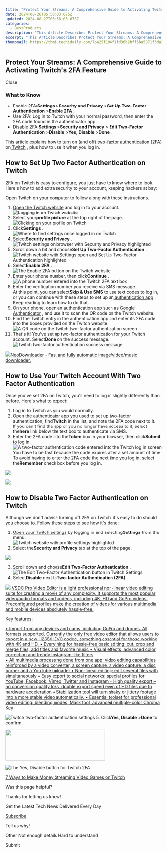 ```yaml
---
title: "Protect Your Streams: A Comprehensive Guide to Activating Twitch's 2FA Feature"
date: 2024-08-26T05:56:03.675Z
updated: 2024-08-27T05:56:03.675Z
categories:
  - BestProducts
description: "This Article Describes Protect Your Streams: A Comprehensive Guide to Activating Twitch's 2FA Feature"
excerpt: "This Article Describes Protect Your Streams: A Comprehensive Guide to Activating Twitch's 2FA Feature"
thumbnail: https://thmb.techidaily.com/7ba25f196f1fd36b2bff5ba5871f3da3d2f6d119166da5162e1c6bea9b39b80e.jpg
---
```


## Protect Your Streams: A Comprehensive Guide to Activating Twitch's 2FA Feature

Close 

###  What to Know

* Enable 2FA:**Settings** \>**Security and Privacy** \>**Set Up Two-Factor Authentication** \>**Enable 2FA** .
* Use 2FA: Log in to Twitch with your normal password, then enter the 2FA code found in the authenticator app.
* Disable 2FA:**Settings** \>**Security and Privacy** \> **Edit Two-Factor Authentication** \>**Disable** \>**Yes, Disable** \>**Done** .

 This article explains how to turn on (and off)[ two-factor authentication](https://www.lifewire.com/how-to-use-two-factor-authentication-4686242) (2FA) on[ Twitch](https://www.lifewire.com/what-is-twitch-4143337) , plus how to use it when you log in.  

##  How to Set Up Two Factor Authentication on Twitch 

 2FA on Twitch is easy to configure, you just have to know where to look. Here's how to add extra security to your account, keeping hackers at bay:

 Open Twitch on your computer to follow along with these instructions.

1. [ Open the Twitch website](https://www.twitch.tv/) and log in to your account.  
![Logging in on Twitch website](https://www.lifewire.com/thmb/70l2bXZPq6RV2mu0vsPFqkZ_znc=/1500x0/filters:no_upscale():max_bytes(150000):strip_icc():format(webp)/twitch-2fa-how-to-set-it-up-and-use-it-48001951-082019cd540749689a8ff85d10aad922.jpg)
2. Select your**profile picture** at the top right of the page.  
![Clicking on your profile on Twitch](https://www.lifewire.com/thmb/v6DGtDiYruIWB-Fe_QbriN0_08U=/1500x0/filters:no_upscale():max_bytes(150000):strip_icc():format(webp)/twitch-2fa-how-to-set-it-up-and-use-it-48001952-d5d70bd4add04002942e141b35d2114f.jpg)
3. Click**Settings** .  
![Where to find settings once logged in on Twitch](https://www.lifewire.com/thmb/qdkomv9vb-YcyBqwF9w1Kqkebks=/1500x0/filters:no_upscale():max_bytes(150000):strip_icc():format(webp)/twitch-2fa-how-to-set-it-up-and-use-it-48001953-fffbb2bdf3824bb9b995dd7e4940ce05.jpg)
4. Select**Security and Privacy** .  
![Twitch settings on browser with Security and Privacy highlighted](https://www.lifewire.com/thmb/Q5t6shUJo_IQruEy6YmqV3qxADQ=/1500x0/filters:no_upscale():max_bytes(150000):strip_icc():format(webp)/twitch-2fa-how-to-set-it-up-and-use-it-48001954-e1387b28190043ef87d136292d72ad24.jpg)
5. Scroll down a bit and choose**Set Up Two-Factor Authentication** .  
![Twitch website with Settings open and Set Up Two-Factor Authentication highlighted](https://www.lifewire.com/thmb/5FbZc4t1sUw8_pYrPZOPPiQXE24=/1500x0/filters:no_upscale():max_bytes(150000):strip_icc():format(webp)/twitch-2fa-how-to-set-it-up-and-use-it-48001955-3fdc140aaa504531858682983ff49fa4.jpg)
6. Select**Enable 2FA** .  
![The Enable 2FA button on the Twitch website](https://www.lifewire.com/thmb/GmZnJFG7k1AXw6nuw59-USF3bqE=/1500x0/filters:no_upscale():max_bytes(150000):strip_icc():format(webp)/twitch-enable-2fa-0c33be2a31fa49efb489ad8062dc82c1.png)
7. Enter your phone number, then click**Continue** .  
![A phone number entered into the Twitch 2FA text box](https://www.lifewire.com/thmb/RnFXcowqFqWFacsOJDD3f_DXjgE=/1500x0/filters:no_upscale():max_bytes(150000):strip_icc():format(webp)/twitch-two-factor-authentication-phone-number-221287a1b49348a3a8265a0cfc0f3e13.png)
8. Enter the verification number you receive via SMS message.  
 At this point, you can select**Skip & Use SMS** to use text codes to log in, or you can continue with these steps to set up an[ authentication app](https://www.lifewire.com/what-is-an-authenticator-app-8634672) . Keep reading to learn how to do that.
9. On your phone, open an authentication app such as[ Google Authenticator](https://www.lifewire.com/how-to-set-up-google-authenticator-4689012) , and use it to scan the QR code on the Twitch website.
10. Find the Twitch entry in the authentication app and enter its 2FA code into the boxes provided on the Twitch website.  
![A QR code on the Twitch two-factor authentication screen](https://www.lifewire.com/thmb/iVcilMzU-tz42hz2n5P5lljs3vI=/1500x0/filters:no_upscale():max_bytes(150000):strip_icc():format(webp)/twitch-2fa-code-4c7408e3d21c41a0ae24770b2b197fab.png)
11. That's it! You've set up two-factor authentication for your Twitch account. Select**Done** on the success message.  
![Twitch two-factor authentication success message](https://www.lifewire.com/thmb/r2KMOrKKfTgjWnURc9-exBDrHTQ=/1500x0/filters:no_upscale():max_bytes(150000):strip_icc():format(webp)/twitch-two-factor-authentication-f304756b0b9e4d108d8f9991e79b772f.png)

<!-- affiliate ads begin -->
<a href="https://secure.2checkout.com/order/checkout.php?PRODS=4559731&QTY=1&AFFILIATE=108875&CART=1"><img src="http://www.neowise.com/images/nd-ss-w200.jpg" border="0">NeoDownloader - Fast and fully automatic image/video/music downloader. </a>
<!-- affiliate ads end -->
##  How to Use Your Twitch Account With Two Factor Authentication 

 Once you've set 2FA on Twitch, you'll need to log in slightly differently than before. Here's what to expect:

1. Log in to Twitch as you would normally.
2. Open the authenticator app you used to set up two-factor authentication, find**Twitch** in the list, and note the 2FA code next to it.  
 If you can't find the app or you no longer have access to it, select the**here** link below the text box to authenticate via SMS.
3. Enter the 2FA code into the**Token** box in your browser, then click**Submit** to log in.  
![A two-factor authentication code entered into the Twitch log in screen](https://www.lifewire.com/thmb/S7frL7ku2u4lznHb0zLwhvlxzgs=/1500x0/filters:no_upscale():max_bytes(150000):strip_icc():format(webp)/twitch-2fa-login-cb087e2e64c34568a5cc88c993a575b7.png)  
 You have to be fast because the code expires after a set amount of time. To avoid having to enter the 2FA code the next time you log in, select the**Remember** check box before you log in.
<!-- affiliate ads begin -->
<a href="https://secure.2checkout.com/order/checkout.php?PRODS=3546200&QTY=1&AFFILIATE=108875&CART=1"><img src="http://www.binteko.com/sites/default/files/banner01_468x60a.gif" border="0"></a>
<!-- affiliate ads end -->

<!-- affiliate ads begin -->
<a href="https://shop.mondly.com/affiliate.php?ACCOUNT=ATISTUDI&AFFILIATE=108875&PATH=https%3A%2F%2Fwww.mondly.com%3FAFFILIATE%3D108875%26RESOURCE%3D%2BBusiness%2B970x90%2B"><img src="https://secure.avangate.com/images/merchant/69c418c33ec2e1a4267fa9bb77fa1428/business-970x90.gif" border="0"></a>
<!-- affiliate ads end -->
##  How to Disable Two Factor Authentication on Twitch 

 Although we don't advise turning off 2FA on Twitch, it's easy to do should you choose to. Follow these steps to see how it's done:

1. [ Open your Twitch settings](https://www.twitch.tv/settings/profile) by logging in and selecting**Settings** from the menu.  
![Twitch website with profile settings highlighted](https://www.lifewire.com/thmb/J2c762Lc6oZ5LbcLU4dDWkK-YV0=/1500x0/filters:no_upscale():max_bytes(150000):strip_icc():format(webp)/twitch-2fa-how-to-set-it-up-and-use-it-480019510-8c22565dba8341bb91977253b4a72e31.jpg)
2. Select the**Security and Privacy** tab at the top of the page.
<!-- affiliate ads begin -->
<a href="https://secure.2checkout.com/order/checkout.php?PRODS=4620778&QTY=1&AFFILIATE=108875&CART=1"><img src="https://secure.avangate.com/images/merchant/07dd4d5a72f5740ef0f035f201951476/728__90banner.jpg" border="0"></a>
<!-- affiliate ads end -->
3. Scroll down and choose**Edit Two-Factor Authentication** .  
![The Edit Two-Factor Authentication button in Twitch Settings](https://www.lifewire.com/thmb/ch1QlO8B_Uk_vPWlVOGv5CsF2_4=/1500x0/filters:no_upscale():max_bytes(150000):strip_icc():format(webp)/twitch-security-privacy-settings-a10cae2b6da64c31aa6706c9709a3f64.png)
4. Select**Disable** next to**Two-factor Authentication (2FA)** .  
<!-- affiliate ads begin -->
<a href="https://secure.2checkout.com/order/checkout.php?PRODS=4693127&QTY=1&AFFILIATE=108875&CART=1"><img src="https://www.videosoftdev.com/images/video_editor/screenshots/1.jpg" border="0">
VSDC Pro Video Editor is a light professional non-linear video editing suite for creating a movie of any complexity. It supports the most popular video/audio formats and codecs, including 4K, HD and GoPro videos. Preconfigured profiles make the creation of videos for various multimedia and mobile devices absolutely hassle-free.

Key features:

•	Import from any devices and cams, including GoPro and drones. All formats supported. Сurrently the only free video editor that allows users to export in a new H265/HEVC codec, something essential for those working with 4K and HD.
•	Everything for hassle-free basic editing: cut, crop and merge files, add titles and favorite music
•	Visual effects, advanced color correction and trendy Instagram-like filters   
•	All multimedia processing done from one app: video editing capabilities reinforced by  a video converter, a screen capture, a video capture, a disc burner and a YouTube uploader
•	Non-linear editing: edit several files with simultaneously 
•	Easy export to social networks: special profiles for YouTube, Facebook, Vimeo, Twitter and Instagram
•	High quality export – no conversion quality loss, double export speed even of HD files due to hardware acceleration
•	Stabilization tool will turn shaky or jittery footage into a more stable video automatically. 
•	Essential toolset for professional video editing: blending modes, Mask tool, advanced multiple-color Chroma Key  
</a>
<!-- affiliate ads end -->
![Twitch two-factor authentication settings](https://www.lifewire.com/thmb/u82ldt5cagE9g7ZbNhSULktDuJA=/1500x0/filters:no_upscale():max_bytes(150000):strip_icc():format(webp)/disable-2fa-twitch-9b1e0c93ac8b4dcb9b81fc5f8b289ae2.png)
5. Click**Yes, Disable** \>**Done** to confirm.  
<!-- affiliate ads begin -->
<a href="https://proteahair.pxf.io/c/5597632/1983634/23621" target="_top" id="1983634"><img src="//a.impactradius-go.com/display-ad/23621-1983634" border="0" alt="" width="320" height="100"/></a><img height="0" width="0" src="https://imp.pxf.io/i/5597632/1983634/23621" style="position:absolute;visibility:hidden;" border="0" />
<!-- affiliate ads end -->
![The Yes, Disable button for Twitch 2FA](https://www.lifewire.com/thmb/eKCGJULthPxq5Q4p-5fPUIuUqpE=/1500x0/filters:no_upscale():max_bytes(150000):strip_icc():format(webp)/disable-2fa-twitch-confirm-306b490cdee9461580b2dad5b80c9764.png)

[  7 Ways to Make Money Streaming Video Games on Twitch ](https://www.lifewire.com/make-money-streaming-on-twitch-4144817) 

Was this page helpful?

Thanks for letting us know!

 Get the Latest Tech News Delivered Every Day

[ Subscribe ](https://www.lifewire.com/#) 

Tell us why!

 Other  Not enough details  Hard to understand 

 Submit 

<ins class="adsbygoogle"
     style="display:block"
     data-ad-format="autorelaxed"
     data-ad-client="ca-pub-7571918770474297"
     data-ad-slot="1223367746"></ins>



<ins class="adsbygoogle"
     style="display:block"
     data-ad-client="ca-pub-7571918770474297"
     data-ad-slot="8358498916"
     data-ad-format="auto"
     data-full-width-responsive="true"></ins>


